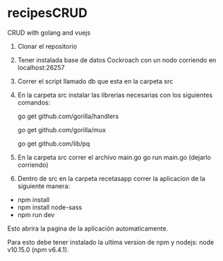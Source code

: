 # recipesCRUD
CRUD with golang and vuejs


1. Clonar el repositorio

2. Tener instalada base de datos Cockroach con un nodo corriendo en localhost:26257

3. Correr el script llamado db que esta en la carpeta src

4. En la carpeta src instalar las librerias necesarias con los siguientes comandos:

    go get github.com/gorilla/handlers

    go get github.com/gorilla/mux

    go get github.com/lib/pq

5. En la carpeta src correr el archivo main.go go run main.go (dejarlo corriendo)

6. Dentro de src en la carpeta recetasapp correr la aplicacion de la siguiente manera:

  - npm install
  - npm install node-sass
  - npm run dev

Esto abrira la pagina de la aplicación automaticamente.

Para esto debe tener instalado la ultima version de npm y nodejs: node v10.15.0 (npm v6.4.1).
